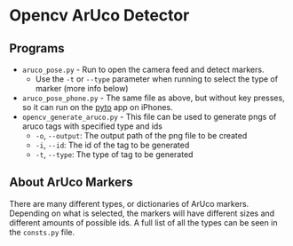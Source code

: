 # Opencv ArUco Detector
## Programs
- `aruco_pose.py` - Run to open the camera feed and detect markers.
    - Use the `-t` or `--type` parameter when running to select the type of marker (more info below)
- `aruco_pose_phone.py` - The same file as above, but without key presses, so it can run on the [pyto](https://www.pyto.app "Pyto  app") app on iPhones.
- `opencv_generate_aruco.py` - This file can be used to generate pngs of aruco tags with specified type and ids
    - `-o`, `--output`: The output path of the png file to be created
    - `-i`, `--id`: The id of the tag to be generated
    - `-t`, `--type`: The type of tag to be generated

## About ArUco Markers
There are many different types, or dictionaries of ArUco markers. Depending on what is selected, the markers will have different sizes and different amounts of possible ids. A full list of all the types can be seen in the `consts.py` file.
